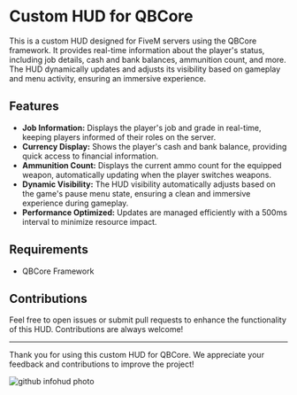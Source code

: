 # Custom HUD for QBCore

This is a custom HUD designed for FiveM servers using the QBCore framework. It provides real-time information about the player's status, including job details, cash and bank balances, ammunition count, and more. The HUD dynamically updates and adjusts its visibility based on gameplay and menu activity, ensuring an immersive experience.

## Features

- **Job Information:** Displays the player's job and grade in real-time, keeping players informed of their roles on the server.
- **Currency Display:** Shows the player's cash and bank balance, providing quick access to financial information.
- **Ammunition Count:** Displays the current ammo count for the equipped weapon, automatically updating when the player switches weapons.
- **Dynamic Visibility:** The HUD visibility automatically adjusts based on the game's pause menu state, ensuring a clean and immersive experience during gameplay.
- **Performance Optimized:** Updates are managed efficiently with a 500ms interval to minimize resource impact.

## Requirements

- QBCore Framework

## Contributions

Feel free to open issues or submit pull requests to enhance the functionality of this HUD. Contributions are always welcome!

---

Thank you for using this custom HUD for QBCore. We appreciate your feedback and contributions to improve the project!


![github infohud photo](https://github.com/user-attachments/assets/59b37f97-d4c0-4909-bbc4-176685dccb17)
